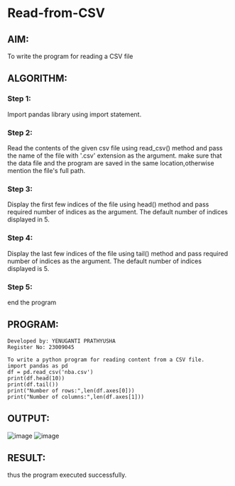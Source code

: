 # Read-from-CSV

## AIM:
To write the program for reading a CSV file

## ALGORITHM:
### Step 1:
Import pandas library using import statement.

### Step 2:
Read the contents of the given csv file using read_csv() method and pass the name of the file with '.csv' extension as the argument. make sure that the data file and the program are saved in the same location,otherwise mention the file's full path.

### Step 3:
Display the first few indices of the file using head() method and pass required number of indices as the argument. The default number of indices displayed in 5.

### Step 4:
Display the last few indices of the file using tail() method and pass required number of indices as the argument. The default number of indices displayed is 5.

### Step 5:
end the program

## PROGRAM:
```
Developed by: YENUGANTI PRATHYUSHA
Register No: 23009045

To write a python program for reading content from a CSV file.
import pandas as pd
df = pd.read_csv('nba.csv')
print(df.head(10))
print(df.tail())
print("Number of rows:",len(df.axes[0]))
print("Number of columns:",len(df.axes[1]))
```

## OUTPUT:
![image](https://github.com/prathyusharavi/Read-from-CSV/assets/147474424/fa40ee17-f18e-4b90-ae60-316be110f0e2)
![image](https://github.com/prathyusharavi/Read-from-CSV/assets/147474424/57f77f49-c79f-48af-b839-c1be13bc3228)


## RESULT:
thus the program executed successfully.
